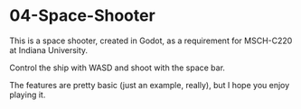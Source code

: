 # 04-Space-Shooter

This is a space shooter, created in Godot, as a requirement for MSCH-C220 at Indiana University.

Control the ship with WASD and shoot with the space bar.

The features are pretty basic (just an example, really), but I hope you enjoy playing it.
